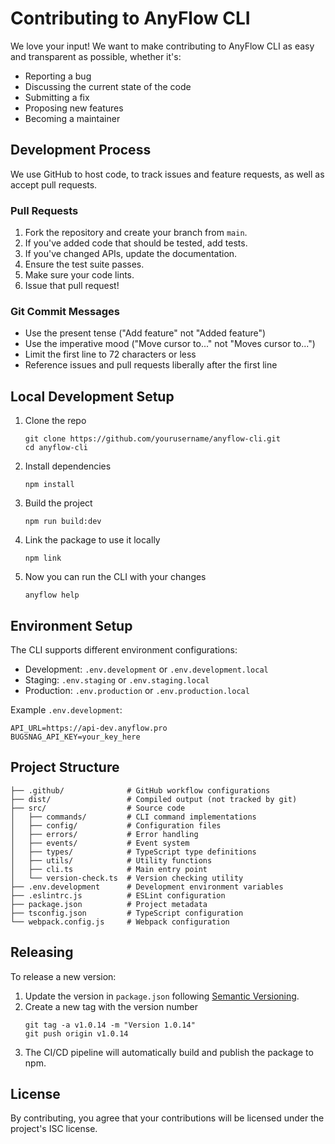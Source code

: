 # Contributing to AnyFlow CLI

We love your input! We want to make contributing to AnyFlow CLI as easy and transparent as possible, whether it's:

- Reporting a bug
- Discussing the current state of the code
- Submitting a fix
- Proposing new features
- Becoming a maintainer

## Development Process

We use GitHub to host code, to track issues and feature requests, as well as accept pull requests.

### Pull Requests

1. Fork the repository and create your branch from `main`.
2. If you've added code that should be tested, add tests.
3. If you've changed APIs, update the documentation.
4. Ensure the test suite passes.
5. Make sure your code lints.
6. Issue that pull request!

### Git Commit Messages

* Use the present tense ("Add feature" not "Added feature")
* Use the imperative mood ("Move cursor to..." not "Moves cursor to...")
* Limit the first line to 72 characters or less
* Reference issues and pull requests liberally after the first line

## Local Development Setup

1. Clone the repo
   ```
   git clone https://github.com/yourusername/anyflow-cli.git
   cd anyflow-cli
   ```

2. Install dependencies
   ```
   npm install
   ```

3. Build the project
   ```
   npm run build:dev
   ```

4. Link the package to use it locally
   ```
   npm link
   ```

5. Now you can run the CLI with your changes
   ```
   anyflow help
   ```

## Environment Setup

The CLI supports different environment configurations:

- Development: `.env.development` or `.env.development.local`
- Staging: `.env.staging` or `.env.staging.local`
- Production: `.env.production` or `.env.production.local`

Example `.env.development`:
```
API_URL=https://api-dev.anyflow.pro
BUGSNAG_API_KEY=your_key_here
```

## Project Structure

```
├── .github/              # GitHub workflow configurations
├── dist/                 # Compiled output (not tracked by git)
├── src/                  # Source code
│   ├── commands/         # CLI command implementations
│   ├── config/           # Configuration files
│   ├── errors/           # Error handling
│   ├── events/           # Event system
│   ├── types/            # TypeScript type definitions
│   ├── utils/            # Utility functions
│   ├── cli.ts            # Main entry point
│   └── version-check.ts  # Version checking utility
├── .env.development      # Development environment variables
├── .eslintrc.js          # ESLint configuration
├── package.json          # Project metadata
├── tsconfig.json         # TypeScript configuration
└── webpack.config.js     # Webpack configuration
```

## Releasing

To release a new version:

1. Update the version in `package.json` following [Semantic Versioning](https://semver.org/).
2. Create a new tag with the version number
   ```
   git tag -a v1.0.14 -m "Version 1.0.14"
   git push origin v1.0.14
   ```
3. The CI/CD pipeline will automatically build and publish the package to npm.

## License

By contributing, you agree that your contributions will be licensed under the project's ISC license. 